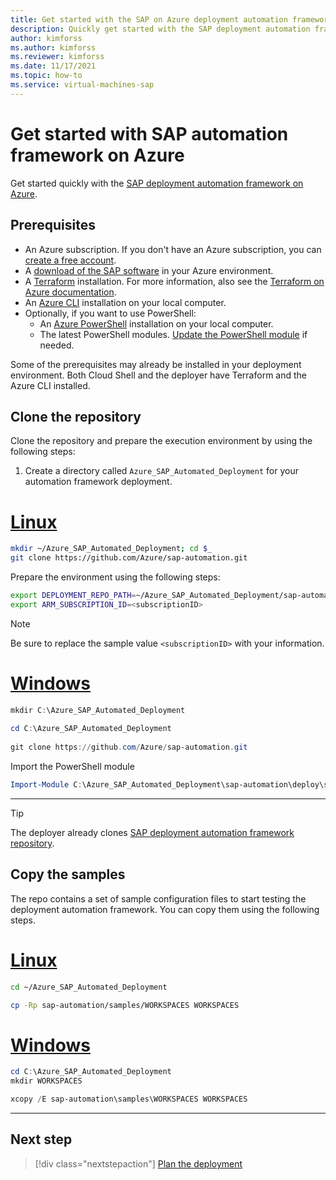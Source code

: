 ```yaml
---
title: Get started with the SAP on Azure deployment automation framework
description: Quickly get started with the SAP deployment automation framework on Azure. Deploy an example configuration using sample parameter files.
author: kimforss
ms.author: kimforss
ms.reviewer: kimforss
ms.date: 11/17/2021
ms.topic: how-to
ms.service: virtual-machines-sap
---
```


# Get started with SAP automation framework on Azure

Get started quickly with the [SAP deployment automation framework on Azure](automation-deployment-framework.md).

## Prerequisites


- An Azure subscription. If you don't have an Azure subscription, you can [create a free account](https://azure.microsoft.com/free/?WT.mc_id=A261C142F).
- A [download of the SAP software](automation-software.md) in your Azure environment.
- A [Terraform](https://www.terraform.io/) installation. For more information, also see the [Terraform on Azure documentation](/azure/developer/terraform/).
- An [Azure CLI](/cli/azure/install-azure-cli) installation on your local computer.
- Optionally, if you want to use PowerShell:
    - An [Azure PowerShell](/powershell/azure/install-az-ps#update-the-azure-powershell-module) installation on your local computer.
    - The latest PowerShell modules. [Update the PowerShell module](/powershell/azure/install-az-ps#update-the-azure-powershell-module) if needed.

Some of the prerequisites may already be installed in your deployment environment. Both Cloud Shell and the deployer have Terraform and the Azure CLI installed.
## Clone the repository

Clone the repository and prepare the execution environment by using the following steps:

1. Create a directory called `Azure_SAP_Automated_Deployment` for your automation framework deployment. 

# [Linux](#tab/linux)

```bash
mkdir ~/Azure_SAP_Automated_Deployment; cd $_
git clone https://github.com/Azure/sap-automation.git 
```

Prepare the environment using the following steps:

```bash
export DEPLOYMENT_REPO_PATH=~/Azure_SAP_Automated_Deployment/sap-automation
export ARM_SUBSCRIPTION_ID=<subscriptionID>
```
> [!NOTE]
> Be sure to replace the sample value `<subscriptionID>` with your information.

# [Windows](#tab/windows)

```powershell
mkdir C:\Azure_SAP_Automated_Deployment
    
cd C:\Azure_SAP_Automated_Deployment
    
git clone https://github.com/Azure/sap-automation.git 
```

Import the PowerShell module

```powershell
Import-Module C:\Azure_SAP_Automated_Deployment\sap-automation\deploy\scripts\pwsh\SAPDeploymentUtilities\Output\SAPDeploymentUtilities\SAPDeploymentUtilities.psd1
```

---

> [!TIP]
> The deployer already clones [SAP deployment automation framework repository](https://github.com/Azure/sap-automation). 

## Copy the samples

The repo contains a set of sample configuration files to start testing the deployment automation framework. You can copy them using the following steps.

# [Linux](#tab/linux)

```bash
cd ~/Azure_SAP_Automated_Deployment

cp -Rp sap-automation/samples/WORKSPACES WORKSPACES
```
# [Windows](#tab/windows)

```powershell
cd C:\Azure_SAP_Automated_Deployment
mkdir WORKSPACES

xcopy /E sap-automation\samples\WORKSPACES WORKSPACES
```

---


## Next step

> [!div class="nextstepaction"]
> [Plan the deployment](automation-plan-deployment.md)
